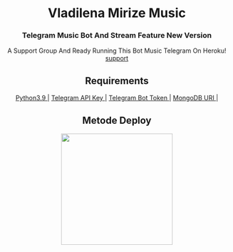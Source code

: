 <h1 align= center><b>Vladilena Mirize Music</b></h1>
<h3 align = center> Telegram Music Bot And Stream Feature New Version </h3>


<p align="center">
    A Support Group And Ready Running This Bot Music Telegram On Heroku!<br>
    <a href="https://t.me/OkaeriUserbot"> support </a>
</p>

<h2 align="center">
   Requirements
</h2>

<p align="center">
    <a href="https://www.python.org/downloads/release/python-390/"> Python3.9 </a> |
    <a href="https://docs.pyrogram.org/intro/setup#api-keys"> Telegram API Key </a> |
    <a href="https://t.me/botfather"> Telegram Bot Token </a> |
    <a href="https://telegra.ph/How-To-get-Mongodb-URI-04-06"> MongoDB URI </a> |
 </p>
   
   
<h2 align="center">
   Metode Deploy
</h2>

<p align="center">
<a href="https://dashboard.heroku.com/new?template=https://github.com/ridho17-ind/Skyzo-Deployed"><img src="https://img.shields.io/badge/Deploy%20To%20Heroku-blueviolet?style=for-the-badge&logo=heroku" width="250"/</a>  
</p>


 
